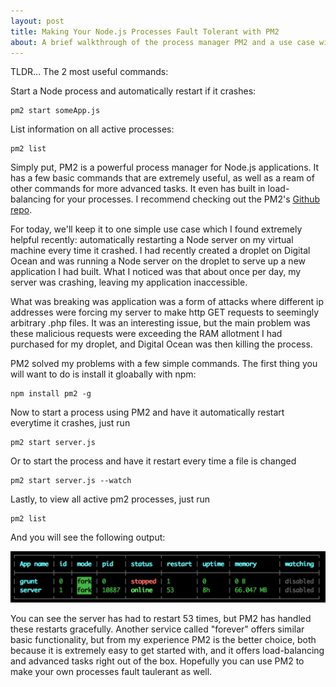```yaml
---
layout: post
title: Making Your Node.js Processes Fault Tolerant with PM2
about: A brief walkthrough of the process manager PM2 and a use case with a deployed Node.js server.
---
```


TLDR... The 2 most useful commands:

Start a Node process and automatically restart if it crashes:


```
pm2 start someApp.js
```

List information on all active processes:

```
pm2 list
```

Simply put, PM2 is a powerful process manager for Node.js applications.  It has a few basic commands that are extremely useful, as well as a ream of other commands for more advanced tasks.  It even has built in load-balancing for your processes.  I recommend checking out the PM2's [Github repo](https://github.com/Unitech/pm2).

For today, we'll keep it to one simple use case which I found extremely helpful recently: automatically restarting a Node server on my virtual machine every time it crashed.  I had recently created a droplet on Digital Ocean and was running a Node server on the droplet to serve up a new application I had built.  What I noticed was that about once per day, my server was crashing, leaving my application inaccessible.

What was breaking was application was a form of attacks where different ip addresses were forcing my server to make http GET requests to seemingly arbitrary .php files.  It was an interesting issue, but the main problem was these malicious requests were exceeding the RAM allotment I had purchased for my droplet, and Digital Ocean was then killing the process.  

PM2 solved my problems with a few simple commands.  The first thing you will want to do is install it gloabally with npm:

```
npm install pm2 -g
```

Now to start a process using PM2 and have it automatically restart everytime it crashes, just run

```
pm2 start server.js
```

Or to start the process and have it restart every time a file is changed

```
pm2 start server.js --watch
```

Lastly, to view all active pm2 processes, just run

```
pm2 list
```

And you will see the following output:

![pm2-list](/images/pm2_list.png)

You can see the server has had to restart 53 times, but PM2 has handled these restarts gracefully.  Another service called "forever" offers similar basic functionality, but from my experience PM2 is the better choice, both because it is extremely easy to get started with, and it offers load-balancing and advanced tasks right out of the box.  Hopefully you can use PM2 to make your own processes fault taulerant as well.


